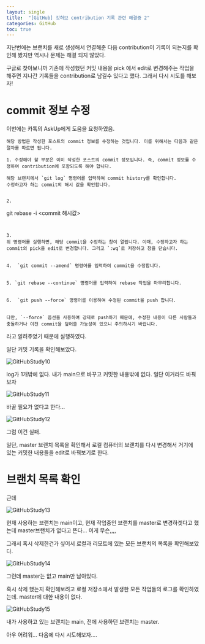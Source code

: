 ```yaml
---
layout: single
title:  "[GitHub] 깃허브 contribution 기록 관련 해결중 2"
categories: GitHub
toc: true
---
```


지난번에는 브랜치를 새로 생성해서 연결해준 다음 contribution이 기록이 되는지를 확인해 봤지만 역시나 문제는 해결 되지 않았다.





구글로 찾아보니까 기존에 작성했던 커밋 내용을 pick 에서 edit로 변경해주는 작업을 해주면 지나간 기록들을 contribution로 남길수 있다고 했다. 그래서 다시 시도를 해보자!



# commit 정보 수정

이번에는 카톡의 AskUp에게 도움을 요청하였음.



```
해당 방법은 작성한 포스트의 commit 정보를 수정하는 것입니다. 이를 위해서는 다음과 같은 절차를 따르면 됩니다. 

1. 수정해야 할 부분은 이미 작성한 포스트의 commit 정보입니다. 즉, commit 정보를 수정하여 contribution에 포함되도록 해야 합니다.

해당 브랜치에서 `git log` 명령어를 입력하여 commit history를 확인합니다.
수정하고자 하는 commit의 해시 값을 확인합니다.


2. 
```
git rebase -i <commit 해시값>
```


3. 
위 명령어를 실행하면, 해당 commit을 수정하는 창이 열립니다. 이때, 수정하고자 하는 commit의 pick을 edit로 변경합니다. 그리고 `:wq`로 저장하고 창을 닫습니다.


4.  `git commit --amend` 명령어를 입력하여 commit을 수정합니다.


5. `git rebase --continue` 명령어를 입력하여 rebase 작업을 마무리합니다.


6.  `git push --force` 명령어를 이용하여 수정된 commit을 push 합니다.


다만, `--force` 옵션을 사용하여 강제로 push하기 때문에, 수정한 내용이 다른 사람들과 충돌하거나 이전 commit을 덮어쓸 가능성이 있으니 주의하시기 바랍니다.

```

라고 알려주었기 때문에 실행하였다.



일단 커밋 기록을 확인해보았다.

![GitHubStudy10](https:/images/2023-05-21-githubStudy/githubStudy10.png)


log가 1개밖에 없다. 내가 main으로 바꾸고 커밋한 내용밖에 없다. 일단 이거라도 바꿔보자

![GitHubStudy11](https:/images/2023-05-21-githubStudy/githubStudy11.png)


바꿀 필요가 없다고 한다...

![GitHubStudy12](https:/images/2023-05-21-githubStudy/githubStudy12.png)



그럼 이건 실패. 





일단, master 브랜치 목록을 확인해서 로컬 컴퓨터의 브랜치를 다시 변경해서 거기에 있는 커밋한 내용들을 edit로 바꿔보기로 한다.



# 브랜치 목록 확인

근데

![GitHubStudy13](https:/images/2023-05-21-githubStudy/githubStudy13.png)


현재 사용하는 브랜치는 main이고,   현재 작업중인 브랜치를 master로 변경하겟다고 했는데
master브랜치가 없다고 뜬다... 이게 무슨,,,,




그래서 혹시 삭제한건가 싶어서 로컬과 리모트에 있는 모든 브랜치의 목록을 확인해보았다.

![GitHubStudy14](https:/images/2023-05-21-githubStudy/githubStudy14.png)

그런데 master는 없고 main만 남아있다. 





혹시 삭제 했는지 확인해보려고  로컬 저장소에서 발생한 모든 작업들의 로그를 확인하였는데. master에 대한 내용이 없다.

![GitHubStudy15](https:/images/2023-05-21-githubStudy/githubStudy15.png)



내가 사용하고 있는 브랜치는 main, 전에 사용하던 브랜치는 master.



아우 어려워... 다음에 다시 시도해보자....















